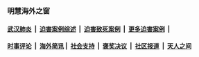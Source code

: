 
### 明慧海外之窗

####  [武汉肺炎](indexes/365.md?t=07141900) &nbsp;|&nbsp;  [迫害案例综述](indexes/328.md?t=07141900) &nbsp;|&nbsp; [迫害致死案例](indexes/277.md?t=07141900)  &nbsp;|&nbsp; [更多迫害案例](indexes/81.md?t=07141900)  &nbsp;|&nbsp; 
####  [时事评论](indexes/19.md?t=07141900) &nbsp;|&nbsp; [海外简讯](indexes/245.md?t=07141900)&nbsp;|&nbsp;  [社会支持](indexes/140.md?t=07141900) &nbsp;|&nbsp; [褒奖决议](indexes/282.md?t=07141900) &nbsp;|&nbsp; [社区报道](indexes/91.md?t=07141900)  &nbsp;|&nbsp; [天人之间](indexes/78.md?t=07141900) 

